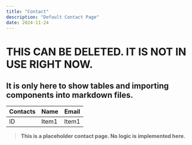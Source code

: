 ```yaml
---
title: "Contact"
description: "Default Contact Page"
date: 2024-11-24
---
```


# THIS CAN BE DELETED. IT IS NOT IN USE RIGHT NOW.

## It is only here to show tables and importing components into markdown files. 

| Contacts | Name | Email |
| ------------- | -------------- | -------------- |
| ID | Item1 | Item1 |

<script>
    import Contact from '$lib/components/contact/Contact.svelte';
</script>

> **This is a placeholder contact page. No logic is implemented here.**

<Contact />
